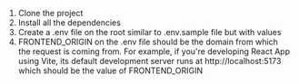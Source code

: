 1. Clone the project
2. Install all the dependencies
3. Create a .env file on the root similar to .env.sample file but with values
4. FRONTEND_ORIGIN on the .env file should be the domain from which the request is coming from. For example, if you're developing React App using Vite, its default development server runs at http://localhost:5173 which should be the value of FRONTEND_ORIGIN
